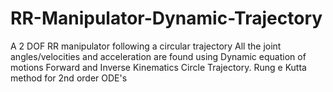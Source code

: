 # RR-Manipulator-Dynamic-Trajectory
A 2 DOF RR manipulator following a circular trajectory 
All the joint angles/velocities and acceleration are found using 
Dynamic equation of motions 
Forward and Inverse Kinematics
Circle Trajectory.
Rung e Kutta method for 2nd order ODE's
